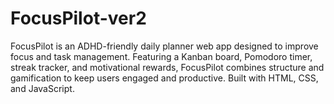 # FocusPilot-ver2
FocusPilot is an ADHD-friendly daily planner web app designed to improve focus and task management. Featuring a Kanban board, Pomodoro timer, streak tracker, and motivational rewards, FocusPilot combines structure and gamification to keep users engaged and productive. Built with HTML, CSS, and JavaScript.
